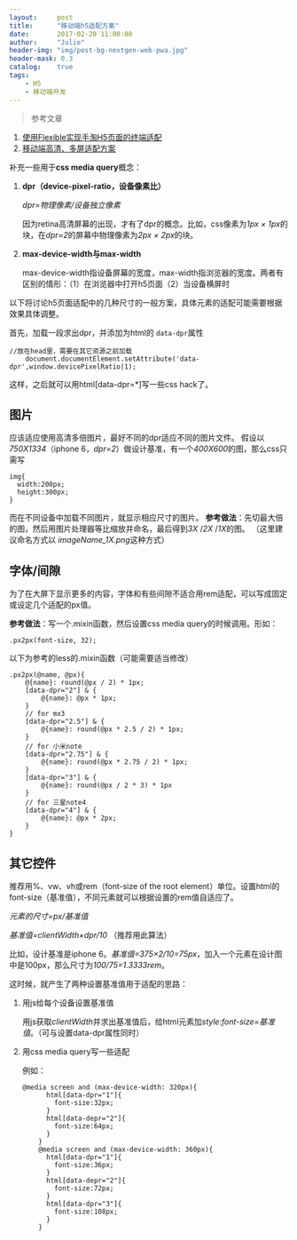 ```yaml
---
layout:     post
title:      "移动端h5适配方案"
date:       2017-02-20 11:00:00
author:     "Julie"
header-img: "img/post-bg-nextgen-web-pwa.jpg"
header-mask: 0.3
catalog:    true
tags:
    - H5
    - 移动端开发
---
```


>参考文章
1. [使用Flexible实现手淘H5页面的终端适配](https://github.com/amfe/article/issues/17)
2. [移动端高清、多屏适配方案](http://div.io/topic/1092?utm_source=tuicool&utm_medium=referral)


补充一些用于**css media query**概念：

1. **dpr（device-pixel-ratio，设备像素比）**

	*dpr=物理像素/设备独立像素*
	
	因为retina高清屏幕的出现，才有了dpr的概念。比如，css像素为*1px × 1px*的块，在*dpr=2*的屏幕中物理像素为*2px × 2px*的块。

2. **max-device-width与max-width**

	max-device-width指设备屏幕的宽度，max-width指浏览器的宽度。两者有区别的情形：（1）在浏览器中打开h5页面（2）当设备横屏时

以下将讨论h5页面适配中的几种尺寸的一般方案，具体元素的适配可能需要根据效果具体调整。

首先，加载一段求出dpr，并添加为html的 `data-dpr`属性

```
//放在head里，需要在其它资源之前加载
    document.documentElement.setAttribute('data-dpr',window.devicePixelRatio|1);
```
这样，之后就可以用html[data-dpr=*]写一些css hack了。
## 图片
应该适应使用高清多倍图片，最好不同的dpr适应不同的图片文件。
假设以*750X1334*（iphone 6，*dpr=2*）做设计基准，有一个*400X600*的图，那么css只需写
```
img{
  width:200px;
  height:300px;
}
```
而在不同设备中加载不同图片，就显示相应尺寸的图片。
**参考做法**：先切最大倍的图，然后用图片处理器等比缩放并命名，最后得到*3X* /*2X* /*1X*的图。
（这里建议命名方式以 *imageName_1X.png*这种方式）
## 字体/间隙
为了在大屏下显示更多的内容，字体和有些间隙不适合用rem适配，可以写成固定或设定几个适配的px值。

**参考做法**：写一个.mixin函数，然后设置css media query的时候调用。形如：

```
.px2px(font-size, 32);
```

以下为参考的less的.mixin函数（可能需要适当修改）

```
.px2px(@name, @px){
    @{name}: round(@px / 2) * 1px;
    [data-dpr="2"] & {
        @{name}: @px * 1px;
    }
    // for mx3
    [data-dpr="2.5"] & {
        @{name}: round(@px * 2.5 / 2) * 1px;
    }
    // for 小米note
    [data-dpr="2.75"] & {
        @{name}: round(@px * 2.75 / 2) * 1px;
    }
    [data-dpr="3"] & {
        @{name}: round(@px / 2 * 3) * 1px
    }
    // for 三星note4
    [data-dpr="4"] & {
        @{name}: @px * 2px;
    }
}
```
## 其它控件
推荐用%、vw、vh或rem（font-size of the root element）单位。设置html的font-size（基准值），不同元素就可以根据设置的rem值自适应了。

*元素的尺寸=px/基准值*

*基准值=clientWidth×dpr/10*  （推荐用此算法）

比如，设计基准是iphone 6。*基准值=375×2/10=75px*，加入一个元素在设计图中是100px，那么尺寸为*100/75=1.3333rem*。

这时候，就产生了两种设置基准值用于适配的思路：

1. 用js给每个设备设置基准值

	用js获取*clientWidth*并求出基准值后，给html元素加*style:font-size=基准值*。（可与设置data-dpr属性同时）
2. 用css media query写一些适配

	例如：
	
	```
	@media screen and (max-device-width: 320px){
	      html[data-dpr="1"]{
	        font-size:32px;
	      }
	      html[data-depr="2"]{
	        font-size:64px;
	      }
	    }
	    @media screen and (max-device-width: 360px){
	      html[data-dpr="1"]{
	        font-size:36px;
	      }
	      html[data-depr="2"]{
	        font-size:72px;
	      }
	      html[data-dpr="3"]{
	        font-size:108px;
	      }
	    }
	```